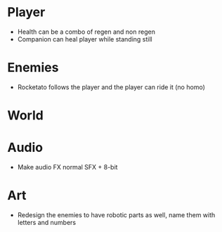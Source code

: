 # Player
- Health can be a combo of regen and non regen
- Companion can heal player while standing still

# Enemies
- Rocketato follows the player and the player can ride it (no homo)

# World

# Audio
- Make audio FX normal SFX + 8-bit

# Art
- Redesign the enemies to have robotic parts as well, name them with letters and numbers